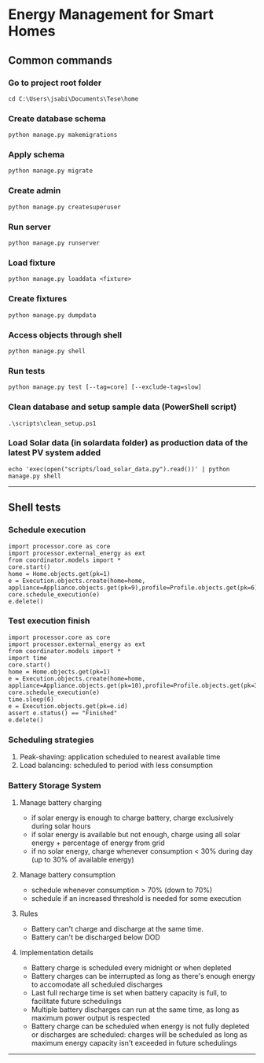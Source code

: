 # Energy Management for Smart Homes

## Common commands
### Go to project root folder
`cd C:\Users\jsabi\Documents\Tese\home`

### Create database schema
`python manage.py makemigrations`

### Apply schema
`python manage.py migrate`

### Create admin
`python manage.py createsuperuser`

### Run server
`python manage.py runserver`

### Load fixture
`python manage.py loaddata <fixture>`

### Create fixtures
`python manage.py dumpdata`

### Access objects through shell
`python manage.py shell`

### Run tests
`python manage.py test [--tag=core] [--exclude-tag=slow]`

### Clean database and setup sample data (PowerShell script)
`.\scripts\clean_setup.ps1`

### Load Solar data (in solardata folder) as production data of the latest PV system added
`echo 'exec(open("scripts/load_solar_data.py").read())' | python manage.py shell`

---

## Shell tests
### Schedule execution
```
import processor.core as core
import processor.external_energy as ext
from coordinator.models import *
core.start()
home = Home.objects.get(pk=1)
e = Execution.objects.create(home=home, appliance=Appliance.objects.get(pk=9),profile=Profile.objects.get(pk=6))
core.schedule_execution(e)
e.delete()
```
### Test execution finish 
```
import processor.core as core
import processor.external_energy as ext
from coordinator.models import *
import time
core.start()
home = Home.objects.get(pk=1)
e = Execution.objects.create(home=home, appliance=Appliance.objects.get(pk=10),profile=Profile.objects.get(pk=30))
core.schedule_execution(e)
time.sleep(6)
e = Execution.objects.get(pk=e.id)
assert e.status() == "Finished"
e.delete()
```

<!--
---

## Complex scenarios
### Scenario 1: average consumption

User wakes up at 7:00 AM, takes a warm shower, prepares their breakfast with the coffee machine and the toaster.
Leaves to work with their electric car.
Comes home at 18:00 PM. Turns on the television, 

```
from coordinator.models import *
import time
home = Home.objects.get(pk=1)
midnight = timezone.now().replace(hour=0, minute=0, second=0, microsecond=0)+timezone.timedelta(days=1)
e1 = Execution.objects.create(home=home, request_time=midnight+timezone.timedelta(hours=7),
appliance=Appliance.objects.get(pk=5),profile=Profile.objects.get(pk=19))
e1 = Execution.objects.create(home=home, request_time=midnight+timezone.timedelta(hours=7),
    appliance=Appliance.objects.get(pk=1))


# Television
Execution.objects.create(home=home,appliance=Appliance.objects.get(pk=1),profile=Profile.objects.get(pk=20))
# Microwave
Execution.objects.create(home=home,appliance=Appliance.objects.get(pk=2),profile=Profile.objects.get(pk=1))
Execution.objects.create(home=home,appliance=Appliance.objects.get(pk=2),profile=Profile.objects.get(pk=2))
Execution.objects.create(home=home,appliance=Appliance.objects.get(pk=2),profile=Profile.objects.get(pk=3))
# Oven
Execution.objects.create(home=home,appliance=Appliance.objects.get(pk=3),profile=Profile.objects.get(pk=4))
# Heater (bedroom)
Execution.objects.create(home=home,appliance=Appliance.objects.get(pk=4),profile=Profile.objects.get(pk=17))
# Water heater
Execution.objects.create(home=home,appliance=Appliance.objects.get(pk=5),profile=Profile.objects.get(pk=19))
# Washing Machine
Execution.objects.create(home=home,appliance=Appliance.objects.get(pk=6),profile=Profile.objects.get(pk=10))
Execution.objects.create(home=home,appliance=Appliance.objects.get(pk=6),profile=Profile.objects.get(pk=11))
# Dishwasher
Execution.objects.create(home=home,appliance=Appliance.objects.get(pk=7),profile=Profile.objects.get(pk=7))
Execution.objects.create(home=home,appliance=Appliance.objects.get(pk=7),profile=Profile.objects.get(pk=8))
Execution.objects.create(home=home,appliance=Appliance.objects.get(pk=7),profile=Profile.objects.get(pk=9))
# Air Conditioner
Execution.objects.create(home=home,appliance=Appliance.objects.get(pk=8),profile=Profile.objects.get(pk=5))
# Fridge
Execution.objects.create(home=home,appliance=Appliance.objects.get(pk=9),profile=Profile.objects.get(pk=6))
# Coffee Machine
Execution.objects.create(home=home,appliance=Appliance.objects.get(pk=10),profile=Profile.objects.get(pk=13))
# Vacuum Cleaner
Execution.objects.create(home=home,appliance=Appliance.objects.get(pk=11),profile=Profile.objects.get(pk=12))
# Electric Vehicle
Execution.objects.create(home=home,appliance=Appliance.objects.get(pk=12),profile=Profile.objects.get(pk=21))
# Phone Charger

# Laptop Charger

# Hair Dryer


```

#### Single-house consumption with unlimited threshold - baseline


#### Single-house consumption


```
import processor.core as core
import processor.external_energy as ext
from coordinator.models import *
import time
core.start()
home = Home.objects.get(pk=1)

```
---
-->


### Scheduling strategies
1. Peak-shaving: application scheduled to nearest available time
2. Load balancing: scheduled to period with less consumption

### Battery Storage System
1. Manage battery charging
    * if solar energy is enough to charge battery, charge exclusively during solar hours
    * if solar energy is available but not enough, charge using all solar energy + percentage of energy from grid
    * if no solar energy, charge whenever consumption < 30% during day (up to 30% of available energy)

2. Manage battery consumption
    * schedule whenever consumption > 70% (down to 70%)
    * schedule if an increased threshold is needed for some execution

3. Rules
    * Battery can't charge and discharge at the same time.
    * Battery can't be discharged below DOD

4. Implementation details
    * Battery charge is scheduled every midnight or when depleted
    * Battery charges can be interrupted as long as there's enough energy to accomodate all scheduled discharges
    * Last full recharge time is set when battery capacity is full, to facilitate future schedulings
    * Multiple battery discharges can run at the same time, as long as maximum power output is respected
    * Battery charge can be scheduled when energy is not fully depleted or discharges are scheduled: charges will be scheduled as long as maximum energy capacity isn't exceeded in future schedulings

---

<!-- 
## Technical Documentation

### Object classes

### SchedulerManager

The SchedulerManager receives requests from appliances that need to be executed or stopped, acting as a local server. It is primarily responsible for managing execution lifecycles. To do so, it needs to keep track of the available energy resources across the next hours, accounting for the energy to be consumed by running or pending (scheduled) executions until their expected end.

Each execution has a priority ranging from 1 to 10, where 10 is the highest priority and 1 is the lowest. This priority is calculated when the start request is processed, based on the priority class and maximum delay parameters defined by the user, and updated periodically.


#### Start request handling logic

When a start request arrives, the script checks if there is enough available power to run the appliance immediately. This option is preferred in situations of low energy demand, 

> Setting: don't start immediately if execution is not interruptible? or don't start immediately if power is above xx% of limit? -->
<!--
### Appliance categorization
An effective HEMS solution depends on accurate parametrization of appliance behaviour and time sensitiveness. Appliances can be primarily categorized regarding their ability to interrupt and resume their work. Some appliances can stop and resume with little to no loss of progress, such as recent models of washing machines or HVAC. These machines either keep track of their current progress, or perform a single task with continuous output, where an interruption at opportune times is considered acceptable by the user. Appliances within this category are classified as interruptible. On the other hand, appliances that are unable to resume their progress on restart, require a significant amount of energy to go back to the state before shutdown, or simply require continuous execution to achieve a goal, are considered non-interruptible. Examples are the oven, coffee machine, or even the television during an important segment.

[Priority categorization]


In previous iterations of the proposed solution, there was additional separation between schedulable and non-schedulable appliances, regarding their compatibility with a scheduling solution at all. For example, a fridge requires constant execution and regulates its own cooling efficiently. Users typically don't unplug a fridge, at the risk of spoiling food inside. However, a fridge can simply be classified as a non-interruptible appliance with maximum priority and unlimited duration of usage.

### Scheduling strategy

In this paper, a challenging scheduling problem arose from the context of energy management. Scheduling solutions are frequently designed for a "one-job-to-one-processor" pattern, where only one job can be executed at a time. The pattern assumes every job uses the same amount of resources at any point during their execution, corresponding to the exact capacity of the processor, so the only constraint is time.

Other jobs waiting for execution are organized in a queue. The arrival time of said jobs can be fixed or variable. If the arrival time is fixed, all jobs are known during the scheduling and can be sorted immediately, by execution time or external factors described by a discretized priority function. But with a variable rate of arrival, a job i that would be scheduled before job j in a fixed arrival setting may arrive later, and not be able to get processed immediately. Logically, the priority of job i is higher than of job j, thus it should complete before all jobs j in queue. It must be decided if the queue behavior is head-of-the-line, where the current job is not interrupted but job i is placed ahead of all lower-priority jobs, or preemptive, where the current job is interrupted to execute the higher-priority job j. Within the preemptive queue model, job i may need to be started from the beginning (preemptive restart) or keep its progress (preemptive resume). The queue behavior depends on the context of the problem and the constraints of the jobs.

Algorithms are developed to optimize a certain function, an objective measure of the scheduling performance. The most common goal is minimization of makespan - the total time required to execute all jobs. Once again, it is adequate for systems only constrained by processing time. Other criteria include lateness, earliness and tardiness, measurements that relate the deadline and completion time of each job. Throughput and fairness are useful metrics in scheduling systems with homogeneous jobs. 

However, in a house or building, multiple appliances can run simultaneously and independently, there being no restriction on the number of jobs. Executions are heterogeneous in running times and energy consumption, varying according to the energy profile and typical duration of usage of each application. Users can activate appliances at any time and stop them manually, earlier than predicted. [What else?]

[Reapproach paragraph above with scheduling-specific terms]

[Stochastic scheduling?]
[Utility Function]

#### Appliance lifecycle

#### Utility function
Use deterministic priorities to avoid appliances cycling between on and off?

### Solar energy representation
[PVWatts]
[hourly averages for each month, calculated for location coordinates based on European data]

### Multi-house mode
[Recommendations]

### Interprocess communication
 - ZeroMQ (pyzmq)

### Future work
Use real power, measured or reported by appliances, or a more accurate estimate based on the consumption profile across time
Integrate proximity to desired temperature as a criteria for HVAC appliance priority decision

---

### Useful links / papers

[1] H. Li, C. Zang, P. Zeng, H. Yu, Z. Li and N. Fenglian, "Optimal home energy management integrating random PV and appliances based on stochastic programming," 2016 Chinese Control and Decision Conference (CCDC), 2016, pp. 429-434, doi: 10.1109/CCDC.2016.7531023.

-->